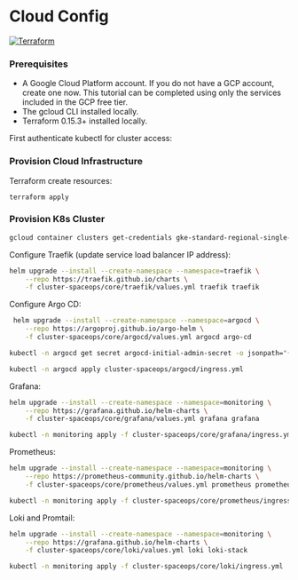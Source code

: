 # Cloud Config

[![Terraform](https://img.shields.io/badge/terraform-633690.svg?style=for-the-badge&logo=terraform&logoColor=white)](https://developer.hashicorp.com/)

### Prerequisites

- A Google Cloud Platform account. If you do not have a GCP account, create one now. This tutorial can be completed using only the services included in the GCP free tier.
- The gcloud CLI installed locally.
- Terraform 0.15.3+ installed locally.

First authenticate kubectl for cluster access:

### Provision Cloud Infrastructure

Terraform create resources:

```
terraform apply
```

### Provision K8s Cluster

```bash
gcloud container clusters get-credentials gke-standard-regional-single-zone --region=us-west1
```

Configure Traefik (update service load balancer IP address):

```bash
helm upgrade --install --create-namespace --namespace=traefik \
    --repo https://traefik.github.io/charts \
    -f cluster-spaceops/core/traefik/values.yml traefik traefik
```

Configure Argo CD:

```bash
 helm upgrade --install --create-namespace --namespace=argocd \
    --repo https://argoproj.github.io/argo-helm \
    -f cluster-spaceops/core/argocd/values.yml argocd argo-cd

kubectl -n argocd get secret argocd-initial-admin-secret -o jsonpath="{.data.password}" | base64 -d

kubectl -n argocd apply cluster-spaceops/argocd/ingress.yml
```

Grafana:

```bash
helm upgrade --install --create-namespace --namespace=monitoring \
    --repo https://grafana.github.io/helm-charts \
    -f cluster-spaceops/core/grafana/values.yml grafana grafana

kubectl -n monitoring apply -f cluster-spaceops/core/grafana/ingress.yml
```

Prometheus:

```bash
helm upgrade --install --create-namespace --namespace=monitoring \
    --repo https://prometheus-community.github.io/helm-charts \
    -f cluster-spaceops/core/prometheus/values.yml prometheus prometheus

kubectl -n monitoring apply -f cluster-spaceops/core/prometheus/ingress.yml
```

Loki and Promtail:

```bash
helm upgrade --install --create-namespace --namespace=monitoring \
    --repo https://grafana.github.io/helm-charts \
    -f cluster-spaceops/core/loki/values.yml loki loki-stack

kubectl -n monitoring apply -f cluster-spaceops/core/loki/ingress.yml
```
